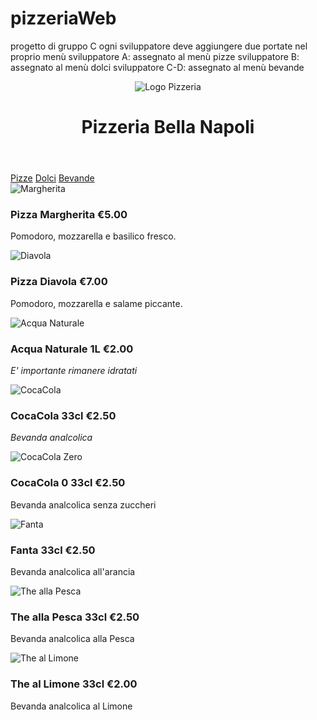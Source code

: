 # pizzeriaWeb
progetto di gruppo C
ogni sviluppatore deve aggiungere due portate nel proprio menù
sviluppatore A: assegnato al menù pizze
sviluppatore B: assegnato al menù dolci
sviluppatore C-D: assegnato al menù bevande

<!DOCTYPE html>
<html lang="it">
<head>
  <meta charset="UTF-8">
  <meta name="viewport" content="width=device-width, initial-scale=1.0">

</head>
<body>

  <header>
    <img src="Napoli-Logo-LabCucina_1.png" alt="Logo Pizzeria">
    <h1>Pizzeria Bella Napoli</h1>
  </header>

  <nav>
    <a href="#">Pizze</a>
    <a href="#">Dolci</a>
    <a href="#">Bevande</a>
  </nav>

  <!-- Elenco pizze -->
  <div>
    <div>
      <img src="pizza.jpg" alt="Margherita">
      <div>
        <h3>Pizza Margherita <span>€5.00</span></h3>
        <p>Pomodoro, mozzarella e basilico fresco.</p>
      </div>
    </div>
    <div>
      <img src="pizza_diavola.jpg" alt="Diavola">
      <div>
        <h3>Pizza Diavola <span>€7.00</span></h3>
        <p>Pomodoro, mozzarella e salame piccante.</p>
      </div>
    </div>
  </div>

  <!-- Elenco dolci -->
  <div>
    
  </div>

  <!-- Elenco bevande -->
  <div>
    <div>
      <img src="Acqua.jpg" alt="Acqua Naturale">
      <div>
        <h3>Acqua Naturale 1L <span>€2.00</span></h3>
        <p><i>E' importante rimanere idratati</i></p>
      </div>
    </div>
    <div>
      <img src="CocaCola.jpg" alt="CocaCola">
      <div>
        <h3>CocaCola 33cl <span>€2.50</span></h3>
        <p><em>Bevanda analcolica</em></p>
      </div>
    </div>
    <div>
      <img src="CocaCola Zero.jpg" alt="CocaCola Zero">
      <div>
        <h3>CocaCola 0 33cl <span>€2.50</span></h3>
        <p>Bevanda analcolica senza zuccheri</p>
      </div>
    </div>
    <div>
      <img src="Fanta.jpg" alt="Fanta">
      <div>
        <h3>Fanta 33cl <span>€2.50</span></h3>
        <p>Bevanda analcolica all'arancia</p>
      </div>
    </div>
    <div>
      <img src="The Pesca.jpg" alt="The alla Pesca">
      <div>
        <h3>The alla Pesca 33cl <span>€2.50</span></h3>
        <p>Bevanda analcolica alla Pesca</p>
      </div>
    </div>
    <div>
      <img src="The Limone.jpg" alt="The al Limone">
      <div>
        <h3>The al Limone 33cl <span>€2.00</span></h3>
        <p>Bevanda analcolica al Limone</p>
      </div>
    </div>
  </div>

</body>
</html>
